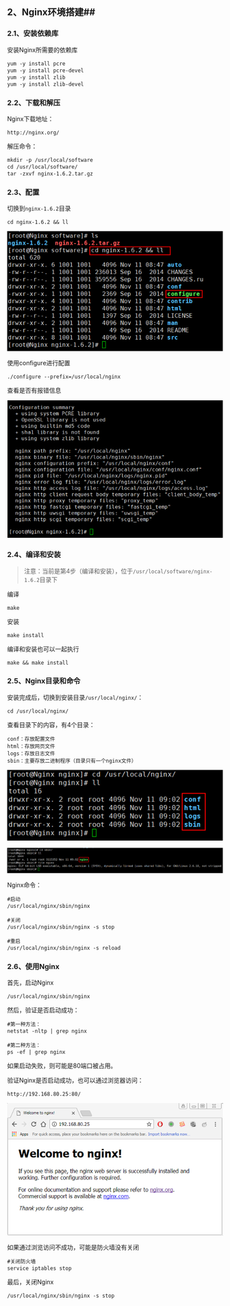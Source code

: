 ## 2、Nginx环境搭建##

### 2.1、安装依赖库 ###

安装Nginx所需要的依赖库

	yum -y install pcre
	yum -y install pcre-devel
	yum -y install zlib
	yum -y install zlib-devel

### 2.2、下载和解压 ###

Nginx下载地址：

	http://nginx.org/

解压命令：

	mkdir -p /usr/local/software
	cd /usr/local/software/
	tar -zxvf nginx-1.6.2.tar.gz
	


### 2.3、配置 ###

切换到`nginx-1.6.2`目录

	cd nginx-1.6.2 && ll

![](images/nginx_decompress_directory.png)


使用configure进行配置

	./configure --prefix=/usr/local/nginx 

查看是否有报错信息

![](images/nginx_configure_summary.png)

### 2.4、编译和安装 ###

>注意：当前是第4步（编译和安装），位于`/usr/local/software/nginx-1.6.2`目录下

编译

	make

安装	

	make install

编译和安装也可以一起执行

	make && make install

### 2.5、Nginx目录和命令 ###

安装完成后，切换到安装目录`/usr/local/nginx/`：

	cd /usr/local/nginx/

查看目录下的内容，有4个目录：

	conf：存放配置文件
	html：存放网页文件
	logs：存放日志文件
	sbin：主要存放二进制程序（目录只有一个nginx文件）

![](images/nginx_installation_directory.png)

![](images/nginx_sbin_nginx.png)

Nginx命令：

	#启动
	/usr/local/nginx/sbin/nginx

	#关闭
	/usr/local/nginx/sbin/nginx -s stop

	#重启
	/usr/local/nginx/sbin/nginx -s reload

### 2.6、使用Nginx ###

首先，启动Nginx

	/usr/local/nginx/sbin/nginx

然后，验证是否启动成功：

	#第一种方法：
	netstat -nltp | grep nginx

	#第二种方法：
	ps -ef | grep nginx

如果启动失败，则可能是80端口被占用。
	

验证Nginx是否启动成功，也可以通过浏览器访问：

	http://192.168.80.25:80/

![](images/welcome_to_nginx.png)

如果通过浏览访问不成功，可能是防火墙没有关闭

	#关闭防火墙
	service iptables stop

最后，关闭Nginx

	/usr/local/nginx/sbin/nginx -s stop

